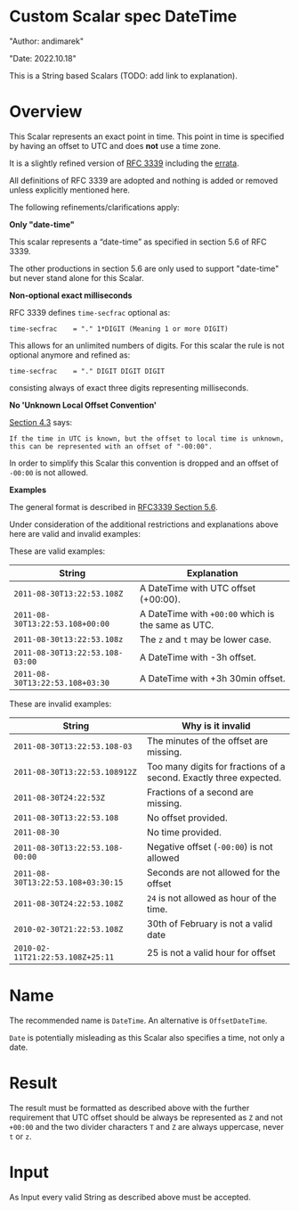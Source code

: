 # Custom Scalar spec DateTime

"Author: andimarek"

"Date: 2022.10.18"

This is a String based Scalars (TODO: add link to explanation).

# Overview

This Scalar represents an exact point in time. This point in time is specified
by having an offset to UTC and does **not** use a time zone.

It is a slightly refined version of
[RFC 3339](https://tools.ietf.org/html/rfc3339) including the
[errata](https://www.rfc-editor.org/errata/rfc3339).

All definitions of RFC 3339 are adopted and nothing is added or removed unless
explicitly mentioned here.

The following refinements/clarifications apply:

**Only "date-time"**

This scalar represents a “date-time” as specified in section 5.6 of RFC 3339.

The other productions in section 5.6 are only used to support "date-time" but
never stand alone for this Scalar.

**Non-optional exact milliseconds**

RFC 3339 defines `time-secfrac` optional as:

```
time-secfrac    = "." 1*DIGIT (Meaning 1 or more DIGIT)
```

This allows for an unlimited numbers of digits. For this scalar the rule is not
optional anymore and refined as:

```
time-secfrac    = "." DIGIT DIGIT DIGIT
```

consisting always of exact three digits representing milliseconds.

**No 'Unknown Local Offset Convention'**

[Section 4.3](https://tools.ietf.org/html/rfc3339#section-4.3) says:

```
If the time in UTC is known, but the offset to local time is unknown,
this can be represented with an offset of "-00:00".
```

In order to simplify this Scalar this convention is dropped and an offset of
`-00:00` is not allowed.

**Examples**

The general format is described in
[RFC3339 Section 5.6](https://www.rfc-editor.org/rfc/rfc3339#section-5.6).

Under consideration of the additional restrictions and explanations above here
are valid and invalid examples:

These are valid examples:

| String                          | Explanation                                        |
| ------------------------------- | -------------------------------------------------- |
| `2011-08-30T13:22:53.108Z`      | A DateTime with UTC offset (+00:00).               |
| `2011-08-30T13:22:53.108+00:00` | A DateTime with `+00:00` which is the same as UTC. |
| `2011-08-30t13:22:53.108z`      | The `z` and `t` may be lower case.                 |
| `2011-08-30T13:22:53.108-03:00` | A DateTime with -3h offset.                        |
| `2011-08-30T13:22:53.108+03:30` | A DateTime with +3h 30min offset.                  |

These are invalid examples:

| String                             | Why is it invalid                                                  |
| ---------------------------------- | ------------------------------------------------------------------ |
| `2011-08-30T13:22:53.108-03`       | The minutes of the offset are missing.                             |
| `2011-08-30T13:22:53.108912Z`      | Too many digits for fractions of a second. Exactly three expected. |
| `2011-08-30T24:22:53Z`             | Fractions of a second are missing.                                 |
| `2011-08-30T13:22:53.108`          | No offset provided.                                                |
| `2011-08-30`                       | No time provided.                                                  |
| `2011-08-30T13:22:53.108-00:00`    | Negative offset (`-00:00`) is not allowed                          |
| `2011-08-30T13:22:53.108+03:30:15` | Seconds are not allowed for the offset                             |
| `2011-08-30T24:22:53.108Z`         | `24` is not allowed as hour of the time.                           |
| `2010-02-30T21:22:53.108Z`         | 30th of February is not a valid date                               |
| `2010-02-11T21:22:53.108Z+25:11`   | 25 is not a valid hour for offset                                  |

# Name

The recommended name is `DateTime`. An alternative is `OffsetDateTime`.

`Date` is potentially misleading as this Scalar also specifies a time, not only
a date.

# Result

The result must be formatted as described above with the further requirement
that UTC offset should be always be represented as `Z` and not `+00:00` and the
two divider characters `T` and `Z` are always uppercase, never `t` or `z`.

# Input

As Input every valid String as described above must be accepted.
